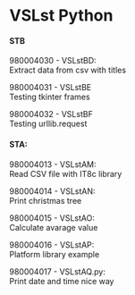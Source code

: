 # VSLst Python

#### STB
980004030 - VSLstBD: <br>
Extract data from csv with titles

980004031 - VSLstBE <br>
Testing tkinter frames

980004032 - VSLstBF <br>
Testing urllib.request

#### STA: 
980004013 - VSLstAM: <br>
Read CSV file with IT8c library

980004014 - VSLstAN: <br>
Print christmas tree

980004015 - VSLstAO: <br>
Calculate avarage value

980004016 - VSLstAP: <br>
Platform library example

980004017 - VSLstAQ.py: <br>
Print date and time nice way
